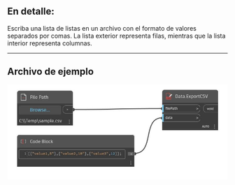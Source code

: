 ## En detalle:
Escriba una lista de listas en un archivo con el formato de valores separados por comas. La lista exterior representa filas, mientras que la lista interior representa columnas.
___
## Archivo de ejemplo

![ExportCSV](./DSOffice.Data.ExportCSV_img.jpg)

